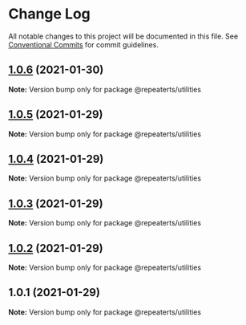 # Change Log

All notable changes to this project will be documented in this file.
See [Conventional Commits](https://conventionalcommits.org) for commit guidelines.

## [1.0.6](https://github.com/repeaterts/utilities/compare/@repeaterts/utilities@1.0.5...@repeaterts/utilities@1.0.6) (2021-01-30)

**Note:** Version bump only for package @repeaterts/utilities





## [1.0.5](https://github.com/repeaterts/utilities/compare/@repeaterts/utilities@1.0.4...@repeaterts/utilities@1.0.5) (2021-01-29)

**Note:** Version bump only for package @repeaterts/utilities





## [1.0.4](https://github.com/repeaterts/utilities/compare/@repeaterts/utilities@1.0.3...@repeaterts/utilities@1.0.4) (2021-01-29)

**Note:** Version bump only for package @repeaterts/utilities





## [1.0.3](https://github.com/repeaterts/utilities/compare/@repeaterts/utilities@1.0.2...@repeaterts/utilities@1.0.3) (2021-01-29)

**Note:** Version bump only for package @repeaterts/utilities





## [1.0.2](https://github.com/repeaterts/utilities/compare/@repeaterts/utilities@1.0.1...@repeaterts/utilities@1.0.2) (2021-01-29)

**Note:** Version bump only for package @repeaterts/utilities





## 1.0.1 (2021-01-29)

**Note:** Version bump only for package @repeaterts/utilities

